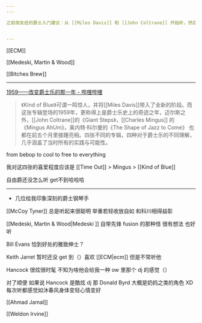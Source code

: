 ```yaml
---
---

之前朋友给的爵士入门建议：从 [[Miles Davis]] 和 [[John Coltrane]] 开始听，然后去挖他们的 sidemen（就是队里其他人）


---
```


[[ECM]]

[[Medeski, Martin & Wood]]

[[Bitches Brew]]

---


[1959——改变爵士乐的那一年 - 哔哩哔哩](https://www.bilibili.com/video/BV1QK4y1n7hu)

>《Kind of Blue》可谓一鸣惊人，并将[[Miles Davis]]带入了全新的阶段。而这张专辑登场的1959年，更称得上是爵士乐史上的奇迹之年，迈尔斯之外，[[John Coltrane]]的《Giant Steps》，[[Charles Mingus]] 的《Mingus AhUm》，奥内特·科尔曼的《The Shape of Jazz to Come》 也都在前五个月里接踵亮相。四张不同的专辑，四种对于爵士乐的不同理解，几乎涵盖了当时所有的实践与可能性。

from bebop to cool to free to everything

我对这四张的喜爱程度应该是 [[Time Out]] > Mingus > [[Kind of Blue]]

自由爵还没怎么听 get不到哈哈哈

<!-- [今天看了 1959改变爵士之年](https://m.cmx.im/@Gnpink/108527803922156497) -->


---

- 几位给我印象深刻的爵士钢琴手

[[McCoy Tyner]] 总是听起来很聪明 举重若轻收放自如 和科川相得益彰  

[[Medeski, Martin & Wood|Medeski ]] 自带先锋 fusion 的那种怪 很有想法 也好听  

Bill Evans 恰到好处的雅致绅士？  

Keith Jarret 暂时还没 get 到（）喜欢 [[ECM|ecm]] 但是不常听他  

Hancock 很炫很时髦 不知为啥他会给我一种 ow 里那个 dj 的感觉（）  

对了顺便 如果说 Hancock 是酷炫 dj 那 Donald Byrd 大概是奶妈之类的角色 XD 每次听都感觉如沐春风身体变轻心情变好

[[Ahmad Jamal]]

[[Weldon Irvine]]

